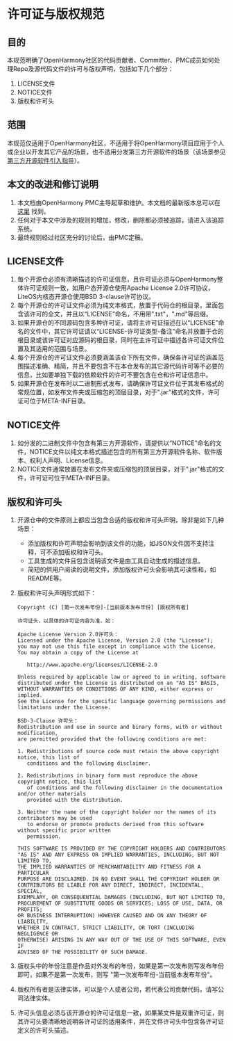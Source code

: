 # 许可证与版权规范

## 目的
本规范明确了OpenHarmony社区的代码贡献者、Committer、PMC成员如何处理Repo及源代码文件的许可与版权声明，包括如下几个部分：
1. LICENSE文件
2. NOTICE文件
3. 版权和许可头

## 范围
本规范仅适用于OpenHarmony社区，不适用于将OpenHarmony项目应用于个人或企业以开发其它产品的场景，也不适用分发第三方开源软件的场景（该场景参见[第三方开源软件引入指导](第三方开源软件引入指导.md)）。

## 本文的改进和修订说明
1. 本文档由OpenHarmony PMC主导起草和维护。本文档的最新版本总可以在 [这里](许可证与版权规范.md) 找到。
2. 任何对于本文中涉及的规则的增加，修改，删除都必须被追踪，请进入该追踪系统。
3. 最终规则经过社区充分的讨论后，由PMC定稿。

## LICENSE文件
1. 每个开源仓必须有清晰描述的许可证信息，且许可证必须与OpenHarmony整体许可证规则一致，如用户态开源仓使用Apache License 2.0许可协议，LiteOS内核态开源仓使用BSD 3-clause许可协议。
2. 每个开源仓的许可证文件必须为纯文本格式，放置于代码仓的根目录，里面包含该许可的全文，并且以“LICENSE”命名，不用带".txt"，".md"等后缀。
3. 如果开源仓的不同源码包含多种许可证，请将主许可证描述在以“LICENSE”命名的文件中，其它许可证请以“LICENSE-许可证类型-备注”命名并放置于仓的根目录或该许可证对应源码的根目录，同时在主许可证中描述各许可证文件位置及其适用的范围与场景。
4. 每个开源仓的许可证文件必须要涵盖该仓下所有文件，确保各许可证的涵盖范围描述准确、精简，并且不要包含不在本仓发布的其它源代码许可等不必要的信息，比如要单独下载的依赖软件的许可不要包含在仓和许可证信息中。
5. 如果开源仓在发布时以二进制形式发布，请确保许可证文件位于其发布格式的常规位置，如发布文件夹或压缩包的顶层目录，对于".jar"格式的文件，许可证可位于META-INF目录。

## NOTICE文件
1. 如分发的二进制文件中包含有第三方开源软件，请提供以“NOTICE”命名的文件，NOTICE文件以纯文本格式描述包含的所有第三方开源软件名称、软件版本、权利人声明、License信息。
2. NOTICE文件通常放置在发布文件夹或压缩包的顶层目录，对于".jar"格式的文件，许可证可位于META-INF目录。


## 版权和许可头
1. 开源仓中的文件原则上都应当包含合适的版权和许可头声明，除非是如下几种场景：
   * 添加版权和许可声明会影响到该文件的功能，如JSON文件因不支持注释，可不添加版权和许可头。
   * 工具生成的文件且包含说明该文件是由工具自动生成的描述信息。
   * 简短的供用户阅读的说明文件，添加版权许可头会影响其可读性和，如README等。
2. 版权和许可头声明形式如下：

   ```
   Copyright (C) [第一次发布年份]-[当前版本发布年份] [版权所有者]
   
   许可证头，以具体的许可证内容为准，如：
   
   Apache License Version 2.0许可头：
   Licensed under the Apache License, Version 2.0 (the "License");
   you may not use this file except in compliance with the License.
   You may obtain a copy of the License at
   
      http://www.apache.org/licenses/LICENSE-2.0
   
   Unless required by applicable law or agreed to in writing, software
   distributed under the License is distributed on an "AS IS" BASIS,
   WITHOUT WARRANTIES OR CONDITIONS OF ANY KIND, either express or implied.
   See the License for the specific language governing permissions and
   limitations under the License.
   
   BSD-3-Clause 许可头：
   Redistribution and use in source and binary forms, with or without modification,
   are permitted provided that the following conditions are met:
   
   1. Redistributions of source code must retain the above copyright notice, this list of
      conditions and the following disclaimer.
   
   2. Redistributions in binary form must reproduce the above copyright notice, this list
      of conditions and the following disclaimer in the documentation and/or other materials
      provided with the distribution.
   
   3. Neither the name of the copyright holder nor the names of its contributors may be used
      to endorse or promote products derived from this software without specific prior written
      permission.
   
   THIS SOFTWARE IS PROVIDED BY THE COPYRIGHT HOLDERS AND CONTRIBUTORS
   "AS IS" AND ANY EXPRESS OR IMPLIED WARRANTIES, INCLUDING, BUT NOT LIMITED TO,
   THE IMPLIED WARRANTIES OF MERCHANTABILITY AND FITNESS FOR A PARTICULAR
   PURPOSE ARE DISCLAIMED. IN NO EVENT SHALL THE COPYRIGHT HOLDER OR
   CONTRIBUTORS BE LIABLE FOR ANY DIRECT, INDIRECT, INCIDENTAL, SPECIAL,
   EXEMPLARY, OR CONSEQUENTIAL DAMAGES (INCLUDING, BUT NOT LIMITED TO,
   PROCUREMENT OF SUBSTITUTE GOODS OR SERVICES; LOSS OF USE, DATA, OR PROFITS;
   OR BUSINESS INTERRUPTION) HOWEVER CAUSED AND ON ANY THEORY OF LIABILITY,
   WHETHER IN CONTRACT, STRICT LIABILITY, OR TORT (INCLUDING NEGLIGENCE OR
   OTHERWISE) ARISING IN ANY WAY OUT OF THE USE OF THIS SOFTWARE, EVEN IF
   ADVISED OF THE POSSIBILITY OF SUCH DAMAGE.
   ```

3. 版权头中的年份注意是作品对外发布的年份，如果是第一次发布则写发布年份即可，如果不是第一次发布，则写 "第一次发布年份-当前版本发布年份"。

4. 版权所有者是法律实体，可以是个人或者公司，若代表公司贡献代码，请写公司法律实体。

5. 许可头信息必须与该开源仓的许可证信息一致，如果某文件是双重许可证，则其许可头要清晰地说明各许可证的适用条件，并在文件许可头中包含各许可证定义的许可头描述。
